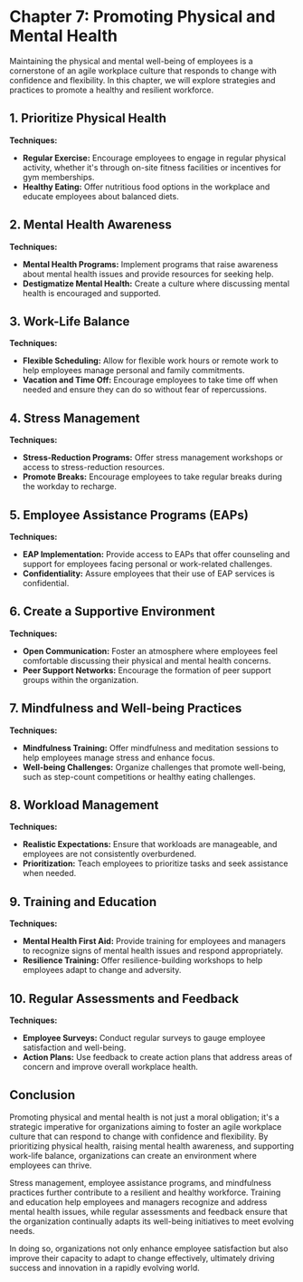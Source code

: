 Chapter 7: Promoting Physical and Mental Health
===============================================

Maintaining the physical and mental well-being of employees is a cornerstone of an agile workplace culture that responds to change with confidence and flexibility. In this chapter, we will explore strategies and practices to promote a healthy and resilient workforce.

**1. Prioritize Physical Health**
---------------------------------

**Techniques:**

* **Regular Exercise:** Encourage employees to engage in regular physical activity, whether it's through on-site fitness facilities or incentives for gym memberships.
* **Healthy Eating:** Offer nutritious food options in the workplace and educate employees about balanced diets.

**2. Mental Health Awareness**
------------------------------

**Techniques:**

* **Mental Health Programs:** Implement programs that raise awareness about mental health issues and provide resources for seeking help.
* **Destigmatize Mental Health:** Create a culture where discussing mental health is encouraged and supported.

**3. Work-Life Balance**
------------------------

**Techniques:**

* **Flexible Scheduling:** Allow for flexible work hours or remote work to help employees manage personal and family commitments.
* **Vacation and Time Off:** Encourage employees to take time off when needed and ensure they can do so without fear of repercussions.

**4. Stress Management**
------------------------

**Techniques:**

* **Stress-Reduction Programs:** Offer stress management workshops or access to stress-reduction resources.
* **Promote Breaks:** Encourage employees to take regular breaks during the workday to recharge.

**5. Employee Assistance Programs (EAPs)**
------------------------------------------

**Techniques:**

* **EAP Implementation:** Provide access to EAPs that offer counseling and support for employees facing personal or work-related challenges.
* **Confidentiality:** Assure employees that their use of EAP services is confidential.

**6. Create a Supportive Environment**
--------------------------------------

**Techniques:**

* **Open Communication:** Foster an atmosphere where employees feel comfortable discussing their physical and mental health concerns.
* **Peer Support Networks:** Encourage the formation of peer support groups within the organization.

**7. Mindfulness and Well-being Practices**
-------------------------------------------

**Techniques:**

* **Mindfulness Training:** Offer mindfulness and meditation sessions to help employees manage stress and enhance focus.
* **Well-being Challenges:** Organize challenges that promote well-being, such as step-count competitions or healthy eating challenges.

**8. Workload Management**
--------------------------

**Techniques:**

* **Realistic Expectations:** Ensure that workloads are manageable, and employees are not consistently overburdened.
* **Prioritization:** Teach employees to prioritize tasks and seek assistance when needed.

**9. Training and Education**
-----------------------------

**Techniques:**

* **Mental Health First Aid:** Provide training for employees and managers to recognize signs of mental health issues and respond appropriately.
* **Resilience Training:** Offer resilience-building workshops to help employees adapt to change and adversity.

**10. Regular Assessments and Feedback**
----------------------------------------

**Techniques:**

* **Employee Surveys:** Conduct regular surveys to gauge employee satisfaction and well-being.
* **Action Plans:** Use feedback to create action plans that address areas of concern and improve overall workplace health.

**Conclusion**
--------------

Promoting physical and mental health is not just a moral obligation; it's a strategic imperative for organizations aiming to foster an agile workplace culture that can respond to change with confidence and flexibility. By prioritizing physical health, raising mental health awareness, and supporting work-life balance, organizations can create an environment where employees can thrive.

Stress management, employee assistance programs, and mindfulness practices further contribute to a resilient and healthy workforce. Training and education help employees and managers recognize and address mental health issues, while regular assessments and feedback ensure that the organization continually adapts its well-being initiatives to meet evolving needs.

In doing so, organizations not only enhance employee satisfaction but also improve their capacity to adapt to change effectively, ultimately driving success and innovation in a rapidly evolving world.

